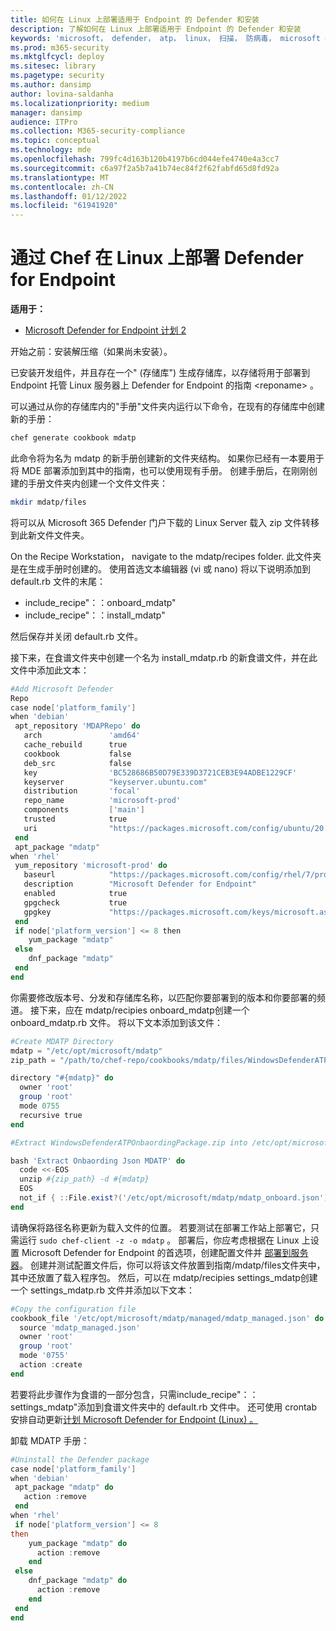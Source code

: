 ```yaml
---
title: 如何在 Linux 上部署适用于 Endpoint 的 Defender 和安装
description: 了解如何在 Linux 上部署适用于 Endpoint 的 Defender 和安装
keywords: 'microsoft， defender， atp， linux， 扫描， 防病毒， microsoft defender for endpoint (linux) '
ms.prod: m365-security
ms.mktglfcycl: deploy
ms.sitesec: library
ms.pagetype: security
ms.author: dansimp
author: lovina-saldanha
ms.localizationpriority: medium
manager: dansimp
audience: ITPro
ms.collection: M365-security-compliance
ms.topic: conceptual
ms.technology: mde
ms.openlocfilehash: 799fc4d163b120b4197b6cd044efe4740e4a3cc7
ms.sourcegitcommit: c6a97f2a5b7a41b74ec84f2f62fabfd65d8fd92a
ms.translationtype: MT
ms.contentlocale: zh-CN
ms.lasthandoff: 01/12/2022
ms.locfileid: "61941920"
---
```

# <a name="deploy-defender-for-endpoint-on-linux-with-chef"></a>通过 Chef 在 Linux 上部署 Defender for Endpoint

**适用于：**

- [Microsoft Defender for Endpoint 计划 2](https://go.microsoft.com/fwlink/p/?linkid=2154037)

开始之前：安装解压缩（如果尚未安装）。

已安装开发组件，并且存在一个" (存储库") 生成存储库，以存储将用于部署到 Endpoint 托管 Linux 服务器上 Defender for Endpoint 的指南 \<reponame\> 。

可以通过从你的存储库内的"手册"文件夹内运行以下命令，在现有的存储库中创建新的手册：

```bash
chef generate cookbook mdatp
```

此命令将为名为 mdatp 的新手册创建新的文件夹结构。 如果你已经有一本要用于将 MDE 部署添加到其中的指南，也可以使用现有手册。
创建手册后，在刚刚创建的手册文件夹内创建一个文件文件夹：

```bash
mkdir mdatp/files
```

将可以从 Microsoft 365 Defender 门户下载的 Linux Server 载入 zip 文件转移到此新文件文件夹。

On the Recipe Workstation， navigate to the mdatp/recipes folder. 此文件夹是在生成手册时创建的。 使用首选文本编辑器 (vi 或 nano) 将以下说明添加到 default.rb 文件的末尾：

- include_recipe"：：onboard_mdatp"
- include_recipe"：：install_mdatp"

然后保存并关闭 default.rb 文件。

接下来，在食谱文件夹中创建一个名为 install_mdatp.rb 的新食谱文件，并在此文件中添加此文本：

```powershell
#Add Microsoft Defender
Repo
case node['platform_family']
when 'debian'
 apt_repository 'MDAPRepo' do
   arch               'amd64'
   cache_rebuild      true
   cookbook           false
   deb_src            false
   key                'BC528686B50D79E339D3721CEB3E94ADBE1229CF'
   keyserver          "keyserver.ubuntu.com"
   distribution       'focal'
   repo_name          'microsoft-prod'
   components         ['main']
   trusted            true
   uri                "https://packages.microsoft.com/config/ubuntu/20.04/prod"
 end
 apt_package "mdatp"
when 'rhel'
 yum_repository 'microsoft-prod' do
   baseurl            "https://packages.microsoft.com/config/rhel/7/prod/"
   description        "Microsoft Defender for Endpoint"
   enabled            true
   gpgcheck           true
   gpgkey             "https://packages.microsoft.com/keys/microsoft.asc"
 end
 if node['platform_version'] <= 8 then
    yum_package "mdatp"
 else
    dnf_package "mdatp"
 end
end
```

你需要修改版本号、分发和存储库名称，以匹配你要部署到的版本和你要部署的频道。
接下来，应在 mdatp/recipies onboard_mdatp创建一个 onboard_mdatp.rb 文件。 将以下文本添加到该文件：

```powershell
#Create MDATP Directory
mdatp = "/etc/opt/microsoft/mdatp"
zip_path = "/path/to/chef-repo/cookbooks/mdatp/files/WindowsDefenderATPOnboardingPackage.zip"

directory "#{mdatp}" do
  owner 'root'
  group 'root'
  mode 0755
  recursive true
end

#Extract WindowsDefenderATPOnbaordingPackage.zip into /etc/opt/microsoft/mdatp

bash 'Extract Onbaording Json MDATP' do
  code <<-EOS
  unzip #{zip_path} -d #{mdatp}
  EOS
  not_if { ::File.exist?('/etc/opt/microsoft/mdatp/mdatp_onboard.json') }
end
```

请确保将路径名称更新为载入文件的位置。
若要测试在部署工作站上部署它，只需运行 ``sudo chef-client -z -o mdatp`` 。
部署后，你应考虑根据在 Linux 上设置 Microsoft Defender for Endpoint 的首选项，创建配置文件并 [部署到服务器](/linux-preferences.md)。
创建并测试配置文件后，你可以将该文件放置到指南/mdatp/files文件夹中，其中还放置了载入程序包。 然后，可以在 mdatp/recipies settings_mdatp创建一个 settings_mdatp.rb 文件并添加以下文本：

```powershell
#Copy the configuration file
cookbook_file '/etc/opt/microsoft/mdatp/managed/mdatp_managed.json' do
  source 'mdatp_managed.json'
  owner 'root'
  group 'root'
  mode '0755'
  action :create
end
```

若要将此步骤作为食谱的一部分包含，只需include_recipe"：：settings_mdatp"添加到食谱文件夹中的 default.rb 文件中。
还可使用 crontab 安排自动更新[计划 Microsoft Defender for Endpoint (Linux) 。 ](linux-update-MDE-Linux.md)

卸载 MDATP 手册：

```powershell
#Uninstall the Defender package
case node['platform_family']
when 'debian'
 apt_package "mdatp" do
   action :remove
 end
when 'rhel'
 if node['platform_version'] <= 8
then
    yum_package "mdatp" do
      action :remove
    end
 else
    dnf_package "mdatp" do
      action :remove
    end
 end
end
```
